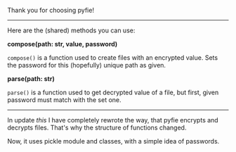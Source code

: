 Thank you for choosing pyfie!

------------------------------------------

Here are the (shared) methods you can use:

**compose(path: str, value, password)**

`compose()` is a function used to create files with an encrypted value. Sets the password for this (hopefully) unique path as given.

**parse(path: str)**

`parse()` is a function used to get decrypted value of a file, but first, given password must match with the set one.

------------------------------------------------------------------------------------------------------------------------------------------

In update *this* I have completely rewrote the way, that pyfie encrypts and decrypts files. That's why the structure of functions changed.

Now, it uses pickle module and classes, with a simple idea of passwords. 
